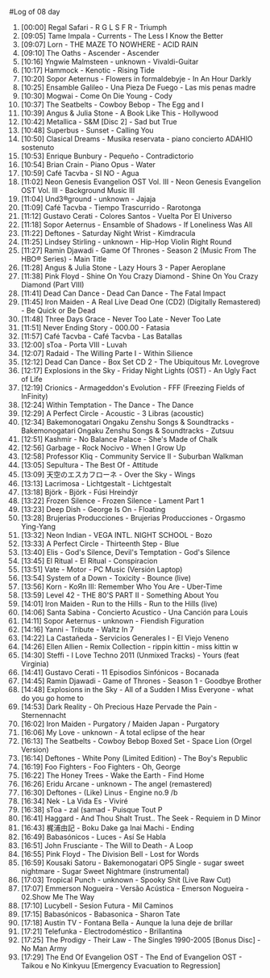 #Log of 08 day

1. [00:00] Regal Safari - R G L S F R - Triumph
1. [09:05] Tame Impala - Currents - The Less I Know the Better
1. [09:07] Lorn - THE MAZE TO NOWHERE - ACID RAIN
1. [09:10] The Oaths - Ascender - Ascender
1. [10:16] Yngwie Malmsteen - unknown - Vivaldi-Guitar
1. [10:17] Hammock - Kenotic - Rising Tide
1. [10:20] Sopor Aeternus - Flowers in formaldebyje - In An Hour Darkly
1. [10:25] Ensamble Galileo - Una Pieza De Fuego - Las mis penas madre
1. [10:30] Mogwai - Come On Die Young - Cody
1. [10:37] The Seatbelts - Cowboy Bebop - The Egg and I
1. [10:39] Angus & Julia Stone - A Book Like This - Hollywood
1. [10:42] Metallica - S&M [Disc 2] - Sad but True
1. [10:48] Superbus - Sunset - Calling You
1. [10:50] Clasical Dreams - Musika reservata - piano concierto ADAHIO sostenuto
1. [10:53] Enrique Bunbury - Pequeño - Contradictorio
1. [10:54] Brian Crain - Piano Opus - Water
1. [10:59] Café Tacvba - SI NO - Agua
1. [11:02] Neon Genesis Evangelion OST Vol. III - Neon Genesis Evangelion OST Vol. III - Background Music III
1. [11:04] Und3®ground - unknown - Jajaja
1. [11:09] Café Tacvba - Tiempo Trascurrido - Rarotonga
1. [11:12] Gustavo Cerati - Colores Santos - Vuelta Por El Universo
1. [11:18] Sopor Aeternus - Ensamble of Shadows - If Loneliness Was All
1. [11:22] Deftones - Saturday Night Wrist - Kimdracula
1. [11:25] Lindsey Stirling - unknown - Hip-Hop Violin Right Round
1. [11:27] Ramin Djawadi - Game Of Thrones - Season 2 (Music From The HBO® Series) - Main Title
1. [11:28] Angus & Julia Stone - Lazy Hours 3 - Paper Aeroplane
1. [11:38] Pink Floyd - Shine On You Crazy Diamond - Shine On You Crazy Diamond (Part VIII)
1. [11:41] Dead Can Dance - Dead Can Dance - The Fatal Impact
1. [11:45] Iron Maiden - A Real Live Dead One (CD2) (Digitally Remastered) - Be Quick or Be Dead
1. [11:48] Three Days Grace - Never Too Late - Never Too Late
1. [11:51] Never Ending Story - 000.00 - Fatasia
1. [11:57] Café Tacvba - Café Tacvba - Las Batallas
1. [12:00] sToa - Porta VIII - Luvah
1. [12:07] Radaid - The Willing Parte I - Within Silience
1. [12:12] Dead Can Dance - Box Set CD 2 - The Ubiquitous Mr. Lovegrove
1. [12:17] Explosions in the Sky - Friday Night Lights (OST) - An Ugly Fact of Life
1. [12:19] Crionics - Armageddon's Evolution - FFF (Freezing Fields of InFinity)
1. [12:24] Within Temptation - The Dance - The Dance
1. [12:29] A Perfect Circle - Acoustic - 3 Libras (acoustic)
1. [12:34] Bakemonogatari Ongaku Zenshu Songs & Soundtracks - Bakemonogatari Ongaku Zenshu Songs & Soundtracks - Zutsuu
1. [12:51] Kashmir - No Balance Palace - She's Made of Chalk
1. [12:56] Garbage - Rock Nocivo - When I Grow Up
1. [12:58] Professor Kliq - Community Service II - Suburban Walkman
1. [13:05] Sepultura - The Best Of - Attitude
1. [13:09] 天空のエスカフローネ - Over the Sky - Wings
1. [13:13] Lacrimosa - Lichtgestalt - Lichtgestalt
1. [13:18] Björk - Björk - Fúsi Hreindýr
1. [13:22] Frozen Silence - Frozen Silence - Lament Part 1
1. [13:23] Deep Dish - George Is On - Floating
1. [13:28] Brujerias Producciones - Brujerias Producciones - Orgasmo Ying-Yang
1. [13:32] Neon Indian - VEGA INTL. NIGHT SCHOOL - Bozo
1. [13:33] A Perfect Circle - Thirteenth Step - Blue
1. [13:40] Elis - God's Silence, Devil's Temptation - God's Silence
1. [13:45] El Ritual - El Ritual - Conspiracion
1. [13:51] Vate - Motor - PC Music (Versión Laptop)
1. [13:54] System of a Down - Toxicity - Bounce (live)
1. [13:56] Korn - KoЯn III: Remember Who You Are - Uber-Time
1. [13:59] Level 42 - THE 80'S PART II - Something About You
1. [14:01] Iron Maiden - Run to the Hills - Run to the Hills (live)
1. [14:06] Santa Sabina - Concierto Acustico - Una Canción para Louis
1. [14:11] Sopor Aeternus - unknown - Fiendish Figuration
1. [14:16] Yanni - Tribute - Waltz In 7
1. [14:22] La Castañeda - Servicios Generales I - El Viejo Veneno
1. [14:26] Ellen Allien - Remix Collection - rippin kittin - miss kittin w
1. [14:30] Steffi - I Love Techno 2011 (Unmixed Tracks) - Yours (feat Virginia)
1. [14:41] Gustavo Cerati - 11 Episodios Sinfónicos - Bocanada
1. [14:45] Ramin Djawadi - Game of Thrones - Season 1 - Goodbye Brother
1. [14:48] Explosions in the Sky - All of a Sudden I Miss Everyone - what do you go home to
1. [14:53] Dark Reality - Oh Precious Haze Pervade the Pain - Sternennacht
1. [16:02] Iron Maiden - Purgatory / Maiden Japan - Purgatory
1. [16:06] My Love - unknown - A total eclipse of the hear
1. [16:13] The Seatbelts - Cowboy Bebop Boxed Set - Space Lion (Orgel Version)
1. [16:14] Deftones - White Pony (Limited Edition) - The Boy's Republic
1. [16:19] Foo Fighters - Foo Fighters - Oh, George
1. [16:22] The Honey Trees - Wake the Earth - Find Home
1. [16:26] Eridu Arcane - unknown - The angel (remastered)
1. [16:30] Deftones - (Like) Linus - Engine no.9 /b
1. [16:34] Nek - La Vida Es - Viviré
1. [16:38] sToa - zal (samad - Puisque Tout P
1. [16:41] Haggard - And Thou Shalt Trust.. The Seek - Requiem in D Minor
1. [16:43] 梶浦由記 - Boku Dake ga Inai Machi - Ending
1. [16:49] Babasónicos - Luces - Así Se Habla
1. [16:51] John Frusciante - The Will to Death - A Loop
1. [16:55] Pink Floyd - The Division Bell - Lost for Words
1. [16:59] Kousaki Satoru - Bakemonogatari OP5 Single - sugar sweet nightmare - Sugar Sweet Nightmare (instrumental)
1. [17:03] Tropical Punch - unknown - Spooky Shit (Live Raw Cut)
1. [17:07] Emmerson Nogueira - Versão Acústica - Emerson Nogueira - 02.Show Me The Way
1. [17:10] Lucybell - Sesion Futura - Mil Caminos
1. [17:15] Babasónicos - Babasonica - Sharon Tate
1. [17:18] Austin TV - Fontana Bella - Aunque la luna deje de brillar
1. [17:21] Telefunka - Electrodoméstico - Brillantina
1. [17:25] The Prodigy - Their Law - The Singles 1990-2005 [Bonus Disc] - No Man Army
1. [17:29] The End Of Evangelion OST - The End of Evangelion OST - Taikou e No Kinkyuu [Emergency Evacuation to Regression]
